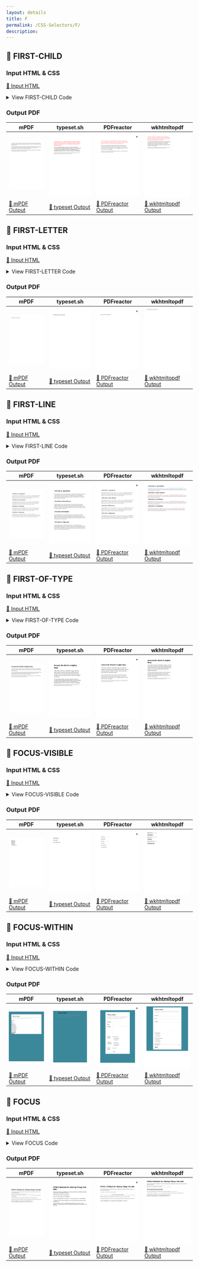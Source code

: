 ```yaml
---
layout: details
title: F
permalink: /CSS-Selectors/F/
description: 
---
```




## 🔬 FIRST-CHILD

### Input HTML & CSS

[📄 Input HTML](https://raw.githubusercontent.com/azettl/compare.html2pdf.tools/master//html/CSS%20Selectors/F/first-child.html)

<details>
    <summary>
        View FIRST-CHILD Code
    </summary>
    <pre><code class="hljs xml"><span class="hljs-meta">&lt;!DOCTYPE <span class="hljs-meta-keyword">html</span>&gt;</span>
<span class="hljs-comment">&lt;!-- Sample from https://css-tricks.com/almanac/selectors/f/first-child/ --&gt;</span>
<span class="hljs-tag">&lt;<span class="hljs-name">html</span> <span class="hljs-attr">lang</span>=<span class="hljs-string">"en"</span>&gt;</span>
    <span class="hljs-tag">&lt;<span class="hljs-name">head</span>&gt;</span>
        <span class="hljs-tag">&lt;<span class="hljs-name">style</span>&gt;</span><span class="css">
        <span class="hljs-selector-tag">body</span> {
  <span class="hljs-attribute">font-family</span>: Palatino, Georgia, serif;
  <span class="hljs-attribute">max-width</span>: <span class="hljs-number">32em</span>;
  <span class="hljs-attribute">padding</span>: <span class="hljs-number">1em</span> <span class="hljs-number">0</span> <span class="hljs-number">0</span> <span class="hljs-number">1em</span>;
  <span class="hljs-attribute">line-height</span>: <span class="hljs-number">1.4</span>;
}

<span class="hljs-comment">/* by formatting the selector this way, we are less specific than `article p:first-child`
 this means ANY element that is the first child of `article` can be styled */</span>
<span class="hljs-selector-tag">article</span> <span class="hljs-selector-pseudo">:first-child</span> {
<span class="hljs-attribute">color</span>: red;
}

<span class="hljs-selector-tag">p</span><span class="hljs-selector-pseudo">:last-child</span> {
  <span class="hljs-attribute">font-size</span>: <span class="hljs-number">0.75em</span>;
  <span class="hljs-attribute">font-style</span>: italic;
}
        </span><span class="hljs-tag">&lt;/<span class="hljs-name">style</span>&gt;</span>
    <span class="hljs-tag">&lt;/<span class="hljs-name">head</span>&gt;</span>
    <span class="hljs-tag">&lt;<span class="hljs-name">body</span>&gt;</span>
        <span class="hljs-tag">&lt;<span class="hljs-name">article</span>&gt;</span>
            <span class="hljs-tag">&lt;<span class="hljs-name">p</span>&gt;</span>"Very well, Sir Francis," replied Mr. Fogg; "if he had been caught he would have been condemned and punished, and then would have quietly returned to Europe.  I don't see how this affair could have delayed his master."<span class="hljs-tag">&lt;/<span class="hljs-name">p</span>&gt;</span>
          
            <span class="hljs-tag">&lt;<span class="hljs-name">p</span>&gt;</span>The conversation fell again.  During the night the train left the mountains behind, and passed Nassik, and the next day proceeded over the flat, well-cultivated country of the Khandeish, with its straggling villages, above which rose the minarets of the pagodas.<span class="hljs-tag">&lt;/<span class="hljs-name">p</span>&gt;</span>
          
            <span class="hljs-tag">&lt;<span class="hljs-name">p</span>&gt;</span>Jules Verne was a French author who pioneered the genre of science fiction in the late nineteenth and early twentieth century. Follow him on Twitter.<span class="hljs-tag">&lt;/<span class="hljs-name">p</span>&gt;</span>
          <span class="hljs-tag">&lt;/<span class="hljs-name">article</span>&gt;</span>
    <span class="hljs-tag">&lt;/<span class="hljs-name">body</span>&gt;</span>
<span class="hljs-tag">&lt;/<span class="hljs-name">html</span>&gt;</span></code><button class='button-code-copy'>📋 Copy Code</button></pre>
</details>

### Output PDF

| mPDF | typeset.sh | PDFreactor | wkhtmltopdf
|---------|---------|---------|---------|
| ![mPDF Preview](mpdf__html_CSS_Selectors_F_first-child.html.png) | ![typeset Preview](typeset__html_CSS_Selectors_F_first-child.html.png) | ![PDFreactor Preview](pdfreactor__html_CSS_Selectors_F_first-child.html.png) | ![wkhtmltopdf Preview](wkhtmltopdf__html_CSS_Selectors_F_first-child.html.png) |
| [📕 mPDF Output](mpdf__html_CSS_Selectors_F_first-child.html.pdf) | [📕 typeset Output](typeset__html_CSS_Selectors_F_first-child.html.pdf) | [📕 PDFreactor Output](pdfreactor__html_CSS_Selectors_F_first-child.html.pdf) | [📕 wkhtmltopdf Output](wkhtmltopdf__html_CSS_Selectors_F_first-child.html.pdf) |

## 🔬 FIRST-LETTER

### Input HTML & CSS

[📄 Input HTML](https://raw.githubusercontent.com/azettl/compare.html2pdf.tools/master//html/CSS%20Selectors/F/first-letter.html)

<details>
    <summary>
        View FIRST-LETTER Code
    </summary>
    <pre><code class="hljs xml"><span class="hljs-meta">&lt;!DOCTYPE <span class="hljs-meta-keyword">html</span>&gt;</span>
<span class="hljs-comment">&lt;!-- Sample from https://css-tricks.com/almanac/selectors/f/first-letter/ --&gt;</span>
<span class="hljs-tag">&lt;<span class="hljs-name">html</span> <span class="hljs-attr">lang</span>=<span class="hljs-string">"en"</span>&gt;</span>
    <span class="hljs-tag">&lt;<span class="hljs-name">head</span>&gt;</span>
        <span class="hljs-tag">&lt;<span class="hljs-name">style</span>&gt;</span><span class="css">
        <span class="hljs-selector-tag">p</span><span class="hljs-selector-pseudo">::first-letter</span> {
  <span class="hljs-attribute">font-weight</span>: bold;
  <span class="hljs-attribute">color</span>: red;
}
        </span><span class="hljs-tag">&lt;/<span class="hljs-name">style</span>&gt;</span>
    <span class="hljs-tag">&lt;/<span class="hljs-name">head</span>&gt;</span>
    <span class="hljs-tag">&lt;<span class="hljs-name">body</span>&gt;</span>
        <span class="hljs-tag">&lt;<span class="hljs-name">p</span>&gt;</span>
            The first letter is bold and red
           <span class="hljs-tag">&lt;/<span class="hljs-name">p</span>&gt;</span>
    <span class="hljs-tag">&lt;/<span class="hljs-name">body</span>&gt;</span>
<span class="hljs-tag">&lt;/<span class="hljs-name">html</span>&gt;</span></code><button class='button-code-copy'>📋 Copy Code</button></pre>
</details>

### Output PDF

| mPDF | typeset.sh | PDFreactor | wkhtmltopdf
|---------|---------|---------|---------|
| ![mPDF Preview](mpdf__html_CSS_Selectors_F_first-letter.html.png) | ![typeset Preview](typeset__html_CSS_Selectors_F_first-letter.html.png) | ![PDFreactor Preview](pdfreactor__html_CSS_Selectors_F_first-letter.html.png) | ![wkhtmltopdf Preview](wkhtmltopdf__html_CSS_Selectors_F_first-letter.html.png) |
| [📕 mPDF Output](mpdf__html_CSS_Selectors_F_first-letter.html.pdf) | [📕 typeset Output](typeset__html_CSS_Selectors_F_first-letter.html.pdf) | [📕 PDFreactor Output](pdfreactor__html_CSS_Selectors_F_first-letter.html.pdf) | [📕 wkhtmltopdf Output](wkhtmltopdf__html_CSS_Selectors_F_first-letter.html.pdf) |

## 🔬 FIRST-LINE

### Input HTML & CSS

[📄 Input HTML](https://raw.githubusercontent.com/azettl/compare.html2pdf.tools/master//html/CSS%20Selectors/F/first-line.html)

<details>
    <summary>
        View FIRST-LINE Code
    </summary>
    <pre><code class="hljs xml"><span class="hljs-meta">&lt;!DOCTYPE <span class="hljs-meta-keyword">html</span>&gt;</span>
<span class="hljs-comment">&lt;!-- Sample from https://css-tricks.com/almanac/selectors/f/first-line/ --&gt;</span>
<span class="hljs-tag">&lt;<span class="hljs-name">html</span> <span class="hljs-attr">lang</span>=<span class="hljs-string">"en"</span>&gt;</span>
    <span class="hljs-tag">&lt;<span class="hljs-name">head</span>&gt;</span>
        <span class="hljs-tag">&lt;<span class="hljs-name">style</span>&gt;</span><span class="css">
        <span class="hljs-selector-tag">article</span> {
  <span class="hljs-attribute">padding</span>: <span class="hljs-number">20px</span>;
}

<span class="hljs-selector-tag">p</span> {
  <span class="hljs-attribute">color</span>: <span class="hljs-number">#444</span>;
}

<span class="hljs-selector-tag">p</span><span class="hljs-selector-pseudo">:first-line</span> {
  <span class="hljs-attribute">color</span>: deepskyblue;
}

<span class="hljs-selector-class">.p2</span> {
  <span class="hljs-attribute">color</span>: <span class="hljs-number">#444</span>;
}

<span class="hljs-selector-class">.p2</span><span class="hljs-selector-pseudo">:first-line</span> {
  <span class="hljs-attribute">color</span>: tomato;
}

<span class="hljs-selector-id">#p3</span> {
  <span class="hljs-attribute">color</span>: <span class="hljs-number">#444</span>;
}

<span class="hljs-selector-id">#p3</span><span class="hljs-selector-pseudo">:first-line</span> {
  <span class="hljs-attribute">color</span>: firebrick;
}

<span class="hljs-selector-id">#p4</span> {
  <span class="hljs-attribute">color</span>: <span class="hljs-number">#444</span> <span class="hljs-meta">!important</span>;
}

<span class="hljs-selector-id">#p4</span><span class="hljs-selector-pseudo">:first-line</span> {
  <span class="hljs-attribute">color</span>: hotpink;
}
        </span><span class="hljs-tag">&lt;/<span class="hljs-name">style</span>&gt;</span>
    <span class="hljs-tag">&lt;/<span class="hljs-name">head</span>&gt;</span>
    <span class="hljs-tag">&lt;<span class="hljs-name">body</span>&gt;</span>
        <span class="hljs-tag">&lt;<span class="hljs-name">article</span>&gt;</span>
            <span class="hljs-tag">&lt;<span class="hljs-name">h2</span>&gt;</span>::first-line vs. tag selector<span class="hljs-tag">&lt;/<span class="hljs-name">h2</span>&gt;</span>
              <span class="hljs-tag">&lt;<span class="hljs-name">p</span>&gt;</span>This paragraph color is set to <span class="hljs-tag">&lt;<span class="hljs-name">code</span>&gt;</span>#444<span class="hljs-tag">&lt;/<span class="hljs-name">code</span>&gt;</span> with <span class="hljs-tag">&lt;<span class="hljs-name">code</span>&gt;</span>p { color: #444; }<span class="hljs-tag">&lt;/<span class="hljs-name">code</span>&gt;</span>. Pellentesque habitant morbi tristique senectus et netus et malesuada fames ac turpis egestas. Vestibulum tortor quam, feugiat vitae, ultricies eget, tempor sit amet, ante. Donec eu libero sit amet quam egestas semper. Aenean ultricies mi vitae est. Mauris placerat eleifend leo.<span class="hljs-tag">&lt;/<span class="hljs-name">p</span>&gt;</span>  
            
            <span class="hljs-tag">&lt;<span class="hljs-name">h2</span>&gt;</span>::first-line vs class selector<span class="hljs-tag">&lt;/<span class="hljs-name">h2</span>&gt;</span>
            <span class="hljs-tag">&lt;<span class="hljs-name">p</span> <span class="hljs-attr">class</span>=<span class="hljs-string">"p2"</span>&gt;</span>This paragraph color is set to <span class="hljs-tag">&lt;<span class="hljs-name">code</span>&gt;</span>#444<span class="hljs-tag">&lt;/<span class="hljs-name">code</span>&gt;</span> with <span class="hljs-tag">&lt;<span class="hljs-name">code</span>&gt;</span>.p2 { color: #444; }<span class="hljs-tag">&lt;/<span class="hljs-name">code</span>&gt;</span>. Pellentesque habitant morbi tristique senectus et netus et malesuada fames ac turpis egestas. Vestibulum tortor quam, feugiat vitae, ultricies eget, tempor sit amet, ante. Donec eu libero sit amet quam egestas semper. Aenean ultricies mi vitae est. Mauris placerat eleifend leo.<span class="hljs-tag">&lt;/<span class="hljs-name">p</span>&gt;</span>  
            
            <span class="hljs-tag">&lt;<span class="hljs-name">h2</span>&gt;</span>::first-line vs ID selector<span class="hljs-tag">&lt;/<span class="hljs-name">h2</span>&gt;</span>
            <span class="hljs-tag">&lt;<span class="hljs-name">p</span> <span class="hljs-attr">id</span>=<span class="hljs-string">"p3"</span>&gt;</span>This paragraph color is set to <span class="hljs-tag">&lt;<span class="hljs-name">code</span>&gt;</span>#444<span class="hljs-tag">&lt;/<span class="hljs-name">code</span>&gt;</span> with <span class="hljs-tag">&lt;<span class="hljs-name">code</span>&gt;</span>#p3 { color: #444; }<span class="hljs-tag">&lt;/<span class="hljs-name">code</span>&gt;</span>. Pellentesque habitant morbi tristique senectus et netus et malesuada fames ac turpis egestas. Vestibulum tortor quam, feugiat vitae, ultricies eget, tempor sit amet, ante. Donec eu libero sit amet quam egestas semper. Aenean ultricies mi vitae est. Mauris placerat eleifend leo.<span class="hljs-tag">&lt;/<span class="hljs-name">p</span>&gt;</span>  
            
            <span class="hljs-tag">&lt;<span class="hljs-name">h2</span>&gt;</span>::first-line vs !important<span class="hljs-tag">&lt;/<span class="hljs-name">h2</span>&gt;</span>
            <span class="hljs-tag">&lt;<span class="hljs-name">p</span> <span class="hljs-attr">id</span>=<span class="hljs-string">"p4"</span>&gt;</span>This paragraph color is set to <span class="hljs-tag">&lt;<span class="hljs-name">code</span>&gt;</span>#444<span class="hljs-tag">&lt;/<span class="hljs-name">code</span>&gt;</span> with <span class="hljs-tag">&lt;<span class="hljs-name">code</span>&gt;</span>#p4 { color: #444 !important; }<span class="hljs-tag">&lt;/<span class="hljs-name">code</span>&gt;</span>. Pellentesque habitant morbi tristique senectus et netus et malesuada fames ac turpis egestas. Vestibulum tortor quam, feugiat vitae, ultricies eget, tempor sit amet, ante. Donec eu libero sit amet quam egestas semper. Aenean ultricies mi vitae est. Mauris placerat eleifend leo.<span class="hljs-tag">&lt;/<span class="hljs-name">p</span>&gt;</span>  
            <span class="hljs-tag">&lt;/<span class="hljs-name">article</span>&gt;</span>
    <span class="hljs-tag">&lt;/<span class="hljs-name">body</span>&gt;</span>
<span class="hljs-tag">&lt;/<span class="hljs-name">html</span>&gt;</span></code><button class='button-code-copy'>📋 Copy Code</button></pre>
</details>

### Output PDF

| mPDF | typeset.sh | PDFreactor | wkhtmltopdf
|---------|---------|---------|---------|
| ![mPDF Preview](mpdf__html_CSS_Selectors_F_first-line.html.png) | ![typeset Preview](typeset__html_CSS_Selectors_F_first-line.html.png) | ![PDFreactor Preview](pdfreactor__html_CSS_Selectors_F_first-line.html.png) | ![wkhtmltopdf Preview](wkhtmltopdf__html_CSS_Selectors_F_first-line.html.png) |
| [📕 mPDF Output](mpdf__html_CSS_Selectors_F_first-line.html.pdf) | [📕 typeset Output](typeset__html_CSS_Selectors_F_first-line.html.pdf) | [📕 PDFreactor Output](pdfreactor__html_CSS_Selectors_F_first-line.html.pdf) | [📕 wkhtmltopdf Output](wkhtmltopdf__html_CSS_Selectors_F_first-line.html.pdf) |

## 🔬 FIRST-OF-TYPE

### Input HTML & CSS

[📄 Input HTML](https://raw.githubusercontent.com/azettl/compare.html2pdf.tools/master//html/CSS%20Selectors/F/first-of-type.html)

<details>
    <summary>
        View FIRST-OF-TYPE Code
    </summary>
    <pre><code class="hljs xml"><span class="hljs-meta">&lt;!DOCTYPE <span class="hljs-meta-keyword">html</span>&gt;</span>
<span class="hljs-comment">&lt;!-- Sample from https://css-tricks.com/almanac/selectors/f/first-of-type/ --&gt;</span>
<span class="hljs-tag">&lt;<span class="hljs-name">html</span> <span class="hljs-attr">lang</span>=<span class="hljs-string">"en"</span>&gt;</span>
    <span class="hljs-tag">&lt;<span class="hljs-name">head</span>&gt;</span>
        <span class="hljs-tag">&lt;<span class="hljs-name">style</span>&gt;</span><span class="css">
        <span class="hljs-selector-tag">body</span> {
  <span class="hljs-attribute">font-family</span>: Palatino, Georgia, serif;
  <span class="hljs-attribute">max-width</span>: <span class="hljs-number">32em</span>;
  <span class="hljs-attribute">padding</span>: <span class="hljs-number">1em</span> <span class="hljs-number">0</span> <span class="hljs-number">0</span> <span class="hljs-number">1em</span>;
  <span class="hljs-attribute">line-height</span>: <span class="hljs-number">1.4</span>;
}

<span class="hljs-selector-tag">p</span><span class="hljs-selector-pseudo">:first-of-type</span> {
  <span class="hljs-attribute">font-size</span>: <span class="hljs-number">1.25em</span>;
}

<span class="hljs-selector-tag">p</span><span class="hljs-selector-pseudo">:last-of-type</span> {
  <span class="hljs-attribute">font-size</span>: <span class="hljs-number">0.75em</span>;
  <span class="hljs-attribute">font-style</span>: italic;
}
        </span><span class="hljs-tag">&lt;/<span class="hljs-name">style</span>&gt;</span>
    <span class="hljs-tag">&lt;/<span class="hljs-name">head</span>&gt;</span>
    <span class="hljs-tag">&lt;<span class="hljs-name">body</span>&gt;</span>
        <span class="hljs-tag">&lt;<span class="hljs-name">h1</span>&gt;</span>Around the World in Eighty Days<span class="hljs-tag">&lt;/<span class="hljs-name">h1</span>&gt;</span>

        <span class="hljs-tag">&lt;<span class="hljs-name">p</span>&gt;</span>"Very well, Sir Francis," replied Mr. Fogg; "if he had been caught he would have been condemned and punished, and then would have quietly returned to Europe.  I don't see how this affair could have delayed his master."<span class="hljs-tag">&lt;/<span class="hljs-name">p</span>&gt;</span>
        
        <span class="hljs-tag">&lt;<span class="hljs-name">p</span>&gt;</span>The conversation fell again.  During the night the train left the mountains behind, and passed Nassik, and the next day proceeded over the flat, well-cultivated country of the Khandeish, with its straggling villages, above which rose the minarets of the pagodas.<span class="hljs-tag">&lt;/<span class="hljs-name">p</span>&gt;</span>
        
        <span class="hljs-tag">&lt;<span class="hljs-name">p</span>&gt;</span>Jules Verne was a French author who pioneered the genre of science fiction in the late nineteenth and early twentieth century. Follow him on Twitter.<span class="hljs-tag">&lt;/<span class="hljs-name">p</span>&gt;</span>
         
         
    <span class="hljs-tag">&lt;/<span class="hljs-name">body</span>&gt;</span>
<span class="hljs-tag">&lt;/<span class="hljs-name">html</span>&gt;</span></code><button class='button-code-copy'>📋 Copy Code</button></pre>
</details>

### Output PDF

| mPDF | typeset.sh | PDFreactor | wkhtmltopdf
|---------|---------|---------|---------|
| ![mPDF Preview](mpdf__html_CSS_Selectors_F_first-of-type.html.png) | ![typeset Preview](typeset__html_CSS_Selectors_F_first-of-type.html.png) | ![PDFreactor Preview](pdfreactor__html_CSS_Selectors_F_first-of-type.html.png) | ![wkhtmltopdf Preview](wkhtmltopdf__html_CSS_Selectors_F_first-of-type.html.png) |
| [📕 mPDF Output](mpdf__html_CSS_Selectors_F_first-of-type.html.pdf) | [📕 typeset Output](typeset__html_CSS_Selectors_F_first-of-type.html.pdf) | [📕 PDFreactor Output](pdfreactor__html_CSS_Selectors_F_first-of-type.html.pdf) | [📕 wkhtmltopdf Output](wkhtmltopdf__html_CSS_Selectors_F_first-of-type.html.pdf) |

## 🔬 FOCUS-VISIBLE

### Input HTML & CSS

[📄 Input HTML](https://raw.githubusercontent.com/azettl/compare.html2pdf.tools/master//html/CSS%20Selectors/F/focus-visible.html)

<details>
    <summary>
        View FOCUS-VISIBLE Code
    </summary>
    <pre><code class="hljs xml"><span class="hljs-meta">&lt;!DOCTYPE <span class="hljs-meta-keyword">html</span>&gt;</span>
<span class="hljs-comment">&lt;!-- Sample from https://developer.mozilla.org/en-US/docs/Web/CSS/:focus-visible --&gt;</span>
<span class="hljs-tag">&lt;<span class="hljs-name">html</span> <span class="hljs-attr">lang</span>=<span class="hljs-string">"en"</span>&gt;</span>
    <span class="hljs-tag">&lt;<span class="hljs-name">head</span>&gt;</span>
        <span class="hljs-tag">&lt;<span class="hljs-name">style</span>&gt;</span><span class="css">
        <span class="hljs-selector-tag">input</span>, <span class="hljs-selector-tag">button</span> {
  <span class="hljs-attribute">margin</span>: <span class="hljs-number">10px</span>;
}

<span class="hljs-selector-class">.focus-only</span><span class="hljs-selector-pseudo">:focus</span> {
  <span class="hljs-attribute">outline</span>: <span class="hljs-number">2px</span> solid black;  
}

<span class="hljs-selector-class">.focus-visible-only</span><span class="hljs-selector-pseudo">:focus-visible</span> {
  <span class="hljs-attribute">outline</span>: <span class="hljs-number">4px</span> dashed darkorange;
}
        </span><span class="hljs-tag">&lt;/<span class="hljs-name">style</span>&gt;</span>
    <span class="hljs-tag">&lt;/<span class="hljs-name">head</span>&gt;</span>
    <span class="hljs-tag">&lt;<span class="hljs-name">body</span>&gt;</span>
        <span class="hljs-tag">&lt;<span class="hljs-name">input</span> <span class="hljs-attr">value</span>=<span class="hljs-string">"Default styles"</span>&gt;</span><span class="hljs-tag">&lt;<span class="hljs-name">br</span>&gt;</span>
        <span class="hljs-tag">&lt;<span class="hljs-name">button</span>&gt;</span>Default styles<span class="hljs-tag">&lt;/<span class="hljs-name">button</span>&gt;</span><span class="hljs-tag">&lt;<span class="hljs-name">br</span>&gt;</span>
        <span class="hljs-tag">&lt;<span class="hljs-name">input</span> <span class="hljs-attr">class</span>=<span class="hljs-string">"focus-only"</span> <span class="hljs-attr">value</span>=<span class="hljs-string">":focus only"</span>&gt;</span><span class="hljs-tag">&lt;<span class="hljs-name">br</span>&gt;</span>
        <span class="hljs-tag">&lt;<span class="hljs-name">button</span> <span class="hljs-attr">class</span>=<span class="hljs-string">"focus-only"</span>&gt;</span>:focus only<span class="hljs-tag">&lt;/<span class="hljs-name">button</span>&gt;</span><span class="hljs-tag">&lt;<span class="hljs-name">br</span>&gt;</span>
        <span class="hljs-tag">&lt;<span class="hljs-name">input</span> <span class="hljs-attr">class</span>=<span class="hljs-string">"focus-visible-only"</span> <span class="hljs-attr">value</span>=<span class="hljs-string">":focus-visible only"</span>&gt;</span><span class="hljs-tag">&lt;<span class="hljs-name">br</span>&gt;</span>
        <span class="hljs-tag">&lt;<span class="hljs-name">button</span> <span class="hljs-attr">class</span>=<span class="hljs-string">"focus-visible-only"</span>&gt;</span>:focus-visible only<span class="hljs-tag">&lt;/<span class="hljs-name">button</span>&gt;</span>
    <span class="hljs-tag">&lt;/<span class="hljs-name">body</span>&gt;</span>
<span class="hljs-tag">&lt;/<span class="hljs-name">html</span>&gt;</span></code><button class='button-code-copy'>📋 Copy Code</button></pre>
</details>

### Output PDF

| mPDF | typeset.sh | PDFreactor | wkhtmltopdf
|---------|---------|---------|---------|
| ![mPDF Preview](mpdf__html_CSS_Selectors_F_focus-visible.html.png) | ![typeset Preview](typeset__html_CSS_Selectors_F_focus-visible.html.png) | ![PDFreactor Preview](pdfreactor__html_CSS_Selectors_F_focus-visible.html.png) | ![wkhtmltopdf Preview](wkhtmltopdf__html_CSS_Selectors_F_focus-visible.html.png) |
| [📕 mPDF Output](mpdf__html_CSS_Selectors_F_focus-visible.html.pdf) | [📕 typeset Output](typeset__html_CSS_Selectors_F_focus-visible.html.pdf) | [📕 PDFreactor Output](pdfreactor__html_CSS_Selectors_F_focus-visible.html.pdf) | [📕 wkhtmltopdf Output](wkhtmltopdf__html_CSS_Selectors_F_focus-visible.html.pdf) |

## 🔬 FOCUS-WITHIN

### Input HTML & CSS

[📄 Input HTML](https://raw.githubusercontent.com/azettl/compare.html2pdf.tools/master//html/CSS%20Selectors/F/focus-within.html)

<details>
    <summary>
        View FOCUS-WITHIN Code
    </summary>
    <pre><code class="hljs xml"><span class="hljs-meta">&lt;!DOCTYPE <span class="hljs-meta-keyword">html</span>&gt;</span>
<span class="hljs-comment">&lt;!-- Sample from https://css-tricks.com/almanac/selectors/f/focus-within/ --&gt;</span>
<span class="hljs-tag">&lt;<span class="hljs-name">html</span> <span class="hljs-attr">lang</span>=<span class="hljs-string">"en"</span>&gt;</span>
    <span class="hljs-tag">&lt;<span class="hljs-name">head</span>&gt;</span>
        <span class="hljs-tag">&lt;<span class="hljs-name">style</span>&gt;</span><span class="css">
        * {
  <span class="hljs-attribute">-webkit-box-sizing</span>: border-box;
  <span class="hljs-attribute">-moz-box-sizing</span>: border-box;
  <span class="hljs-attribute">box-sizing</span>: border-box;
}
<span class="hljs-selector-tag">html</span> {
  <span class="hljs-attribute">font-family</span>: -apple-system, BlinkMacSystemFont, <span class="hljs-string">"Segoe UI"</span>, Roboto, Helvetica, Arial, sans-serif, <span class="hljs-string">"Apple Color Emoji"</span>, <span class="hljs-string">"Segoe UI Emoji"</span>, <span class="hljs-string">"Segoe UI Symbol"</span>;
  <span class="hljs-attribute">line-height</span>: <span class="hljs-number">1.4</span>;
}
<span class="hljs-selector-tag">body</span> {
  <span class="hljs-attribute">padding</span>: <span class="hljs-number">20px</span> <span class="hljs-number">15%</span>;
  <span class="hljs-attribute">background</span>: <span class="hljs-number">#3c889b</span>;
}

<span class="hljs-selector-tag">form</span> {
  <span class="hljs-attribute">background</span>: white;
}
<span class="hljs-selector-tag">form</span><span class="hljs-selector-pseudo">:focus-within</span> {
  <span class="hljs-attribute">background</span>: <span class="hljs-number">#f9f98b</span>;
}
<span class="hljs-selector-tag">form</span> <span class="hljs-selector-tag">header</span> {
  <span class="hljs-attribute">padding</span>: <span class="hljs-number">2rem</span>;
}
<span class="hljs-selector-tag">form</span> <span class="hljs-selector-tag">header</span> <span class="hljs-selector-tag">div</span> {
  <span class="hljs-attribute">font-size</span>: <span class="hljs-number">90%</span>;
  <span class="hljs-attribute">color</span>: <span class="hljs-number">#999</span>;
}
<span class="hljs-selector-tag">form</span> <span class="hljs-selector-tag">header</span> <span class="hljs-selector-tag">h2</span> {
  <span class="hljs-attribute">margin</span>: <span class="hljs-number">0</span> <span class="hljs-number">0</span> <span class="hljs-number">5px</span> <span class="hljs-number">0</span>;
}
<span class="hljs-selector-tag">form</span> &gt; <span class="hljs-selector-tag">div</span> {
  <span class="hljs-attribute">clear</span>: both;
  <span class="hljs-attribute">overflow</span>: hidden;
  <span class="hljs-attribute">padding</span>: <span class="hljs-number">0.5rem</span> <span class="hljs-number">2rem</span>;
}
<span class="hljs-selector-tag">form</span> &gt; <span class="hljs-selector-tag">div</span><span class="hljs-selector-pseudo">:last-child</span> {
  <span class="hljs-attribute">padding-bottom</span>: <span class="hljs-number">2rem</span>;
}
<span class="hljs-selector-tag">form</span> &gt; <span class="hljs-selector-tag">div</span><span class="hljs-selector-pseudo">:focus-within</span> {
  <span class="hljs-attribute">background</span>: <span class="hljs-number">#a1c084</span>;
}
<span class="hljs-selector-tag">form</span> &gt; <span class="hljs-selector-tag">div</span> &gt; <span class="hljs-selector-tag">fieldset</span> &gt; <span class="hljs-selector-tag">div</span> &gt; <span class="hljs-selector-tag">div</span> {
  <span class="hljs-attribute">margin</span>: <span class="hljs-number">0</span> <span class="hljs-number">0</span> <span class="hljs-number">5px</span> <span class="hljs-number">0</span>;
}
<span class="hljs-selector-tag">form</span> &gt; <span class="hljs-selector-tag">div</span> &gt; <span class="hljs-selector-tag">label</span>,
<span class="hljs-selector-tag">legend</span> {
	<span class="hljs-attribute">width</span>: <span class="hljs-number">25%</span>;
  <span class="hljs-attribute">float</span>: left;
  <span class="hljs-attribute">padding-right</span>: <span class="hljs-number">10px</span>;
}
<span class="hljs-selector-tag">form</span> &gt; <span class="hljs-selector-tag">div</span> &gt; <span class="hljs-selector-tag">div</span>,
<span class="hljs-selector-tag">form</span> &gt; <span class="hljs-selector-tag">div</span> &gt; <span class="hljs-selector-tag">fieldset</span> &gt; <span class="hljs-selector-tag">div</span> {
  <span class="hljs-attribute">width</span>: <span class="hljs-number">75%</span>;
  <span class="hljs-attribute">float</span>: right;
}
<span class="hljs-selector-tag">form</span> &gt; <span class="hljs-selector-tag">div</span> &gt; <span class="hljs-selector-tag">fieldset</span> <span class="hljs-selector-tag">label</span> {
	<span class="hljs-attribute">font-size</span>: <span class="hljs-number">90%</span>;
}
<span class="hljs-selector-tag">fieldset</span> {
	<span class="hljs-attribute">border</span>: <span class="hljs-number">0</span>;
  <span class="hljs-attribute">padding</span>: <span class="hljs-number">0</span>;
}

<span class="hljs-selector-tag">input</span><span class="hljs-selector-attr">[type=text]</span>,
<span class="hljs-selector-tag">input</span><span class="hljs-selector-attr">[type=email]</span>,
<span class="hljs-selector-tag">input</span><span class="hljs-selector-attr">[type=url]</span>,
<span class="hljs-selector-tag">input</span><span class="hljs-selector-attr">[type=password]</span>,
<span class="hljs-selector-tag">textarea</span> {
	<span class="hljs-attribute">width</span>: <span class="hljs-number">100%</span>;
  <span class="hljs-attribute">border-top</span>: <span class="hljs-number">1px</span> solid <span class="hljs-number">#ccc</span>;
  <span class="hljs-attribute">border-left</span>: <span class="hljs-number">1px</span> solid <span class="hljs-number">#ccc</span>;
  <span class="hljs-attribute">border-right</span>: <span class="hljs-number">1px</span> solid <span class="hljs-number">#eee</span>;
  <span class="hljs-attribute">border-bottom</span>: <span class="hljs-number">1px</span> solid <span class="hljs-number">#eee</span>;
}
<span class="hljs-selector-tag">input</span><span class="hljs-selector-attr">[type=text]</span>,
<span class="hljs-selector-tag">input</span><span class="hljs-selector-attr">[type=email]</span>,
<span class="hljs-selector-tag">input</span><span class="hljs-selector-attr">[type=url]</span>,
<span class="hljs-selector-tag">input</span><span class="hljs-selector-attr">[type=password]</span> {
  <span class="hljs-attribute">width</span>: <span class="hljs-number">50%</span>;
}
<span class="hljs-selector-tag">input</span><span class="hljs-selector-attr">[type=text]</span><span class="hljs-selector-pseudo">:focus</span>,
<span class="hljs-selector-tag">input</span><span class="hljs-selector-attr">[type=email]</span><span class="hljs-selector-pseudo">:focus</span>,
<span class="hljs-selector-tag">input</span><span class="hljs-selector-attr">[type=url]</span><span class="hljs-selector-pseudo">:focus</span>,
<span class="hljs-selector-tag">input</span><span class="hljs-selector-attr">[type=password]</span><span class="hljs-selector-pseudo">:focus</span>,
<span class="hljs-selector-tag">textarea</span><span class="hljs-selector-pseudo">:focus</span> {
  <span class="hljs-attribute">outline</span>: <span class="hljs-number">0</span>;
  <span class="hljs-attribute">border-color</span>: <span class="hljs-number">#4697e4</span>;
}

<span class="hljs-keyword">@media</span> (<span class="hljs-attribute">max-width:</span> <span class="hljs-number">600px</span>) {
  <span class="hljs-selector-tag">form</span> &gt; <span class="hljs-selector-tag">div</span> &gt; <span class="hljs-selector-tag">label</span>,
  <span class="hljs-selector-tag">legend</span> {
	  <span class="hljs-attribute">width</span>: <span class="hljs-number">100%</span>;
    <span class="hljs-attribute">float</span>: none;
    <span class="hljs-attribute">margin</span>: <span class="hljs-number">0</span> <span class="hljs-number">0</span> <span class="hljs-number">5px</span> <span class="hljs-number">0</span>;
  }
  <span class="hljs-selector-tag">form</span> &gt; <span class="hljs-selector-tag">div</span> &gt; <span class="hljs-selector-tag">div</span>,
  <span class="hljs-selector-tag">form</span> &gt; <span class="hljs-selector-tag">div</span> &gt; <span class="hljs-selector-tag">fieldset</span> &gt; <span class="hljs-selector-tag">div</span> {
    <span class="hljs-attribute">width</span>: <span class="hljs-number">100%</span>;
    <span class="hljs-attribute">float</span>: none;
  }
  <span class="hljs-selector-tag">input</span><span class="hljs-selector-attr">[type=text]</span>,
  <span class="hljs-selector-tag">input</span><span class="hljs-selector-attr">[type=email]</span>,
  <span class="hljs-selector-tag">input</span><span class="hljs-selector-attr">[type=url]</span>,
  <span class="hljs-selector-tag">input</span><span class="hljs-selector-attr">[type=password]</span>,
  <span class="hljs-selector-tag">textarea</span>,
  <span class="hljs-selector-tag">select</span> {
    <span class="hljs-attribute">width</span>: <span class="hljs-number">100%</span>; 
  }
}
<span class="hljs-keyword">@media</span> (<span class="hljs-attribute">min-width:</span> <span class="hljs-number">1200px</span>) {
  <span class="hljs-selector-tag">form</span> &gt; <span class="hljs-selector-tag">div</span> &gt; <span class="hljs-selector-tag">label</span>,
	<span class="hljs-selector-tag">legend</span> {
  	<span class="hljs-attribute">text-align</span>: right;
  }
}
        </span><span class="hljs-tag">&lt;/<span class="hljs-name">style</span>&gt;</span>
    <span class="hljs-tag">&lt;/<span class="hljs-name">head</span>&gt;</span>
    <span class="hljs-tag">&lt;<span class="hljs-name">body</span>&gt;</span>
        <span class="hljs-tag">&lt;<span class="hljs-name">form</span> <span class="hljs-attr">action</span>=<span class="hljs-string">"#"</span>&gt;</span>

            <span class="hljs-tag">&lt;<span class="hljs-name">header</span>&gt;</span>
              <span class="hljs-tag">&lt;<span class="hljs-name">h2</span>&gt;</span>This is a form.<span class="hljs-tag">&lt;/<span class="hljs-name">h2</span>&gt;</span>
              <span class="hljs-tag">&lt;<span class="hljs-name">div</span>&gt;</span>This form breaks at 600px and goes from a left-label form to a top-label form. At above 1200px, the labels align right. It also indicates focused fields with :focus-within.<span class="hljs-tag">&lt;/<span class="hljs-name">div</span>&gt;</span>
            <span class="hljs-tag">&lt;/<span class="hljs-name">header</span>&gt;</span>
            
            <span class="hljs-tag">&lt;<span class="hljs-name">div</span>&gt;</span>
              <span class="hljs-tag">&lt;<span class="hljs-name">label</span> <span class="hljs-attr">class</span>=<span class="hljs-string">"desc"</span> <span class="hljs-attr">id</span>=<span class="hljs-string">"title1"</span> <span class="hljs-attr">for</span>=<span class="hljs-string">"Field1"</span>&gt;</span>Full Name<span class="hljs-tag">&lt;/<span class="hljs-name">label</span>&gt;</span>
              <span class="hljs-tag">&lt;<span class="hljs-name">div</span>&gt;</span>
                <span class="hljs-tag">&lt;<span class="hljs-name">input</span> <span class="hljs-attr">id</span>=<span class="hljs-string">"Field1"</span> <span class="hljs-attr">name</span>=<span class="hljs-string">"Field1"</span> <span class="hljs-attr">type</span>=<span class="hljs-string">"text"</span> <span class="hljs-attr">class</span>=<span class="hljs-string">"field text fn"</span> <span class="hljs-attr">value</span>=<span class="hljs-string">""</span> <span class="hljs-attr">size</span>=<span class="hljs-string">"8"</span> <span class="hljs-attr">tabindex</span>=<span class="hljs-string">"1"</span>&gt;</span>
              <span class="hljs-tag">&lt;/<span class="hljs-name">div</span>&gt;</span>
            <span class="hljs-tag">&lt;/<span class="hljs-name">div</span>&gt;</span>
              
            <span class="hljs-tag">&lt;<span class="hljs-name">div</span>&gt;</span>
              <span class="hljs-tag">&lt;<span class="hljs-name">label</span> <span class="hljs-attr">class</span>=<span class="hljs-string">"desc"</span> <span class="hljs-attr">id</span>=<span class="hljs-string">"title3"</span> <span class="hljs-attr">for</span>=<span class="hljs-string">"Field3"</span>&gt;</span>
                Email
              <span class="hljs-tag">&lt;/<span class="hljs-name">label</span>&gt;</span>
              <span class="hljs-tag">&lt;<span class="hljs-name">div</span>&gt;</span>
                <span class="hljs-tag">&lt;<span class="hljs-name">input</span> <span class="hljs-attr">id</span>=<span class="hljs-string">"Field3"</span> <span class="hljs-attr">name</span>=<span class="hljs-string">"Field3"</span> <span class="hljs-attr">type</span>=<span class="hljs-string">"email"</span> <span class="hljs-attr">spellcheck</span>=<span class="hljs-string">"false"</span> <span class="hljs-attr">value</span>=<span class="hljs-string">""</span> <span class="hljs-attr">maxlength</span>=<span class="hljs-string">"255"</span> <span class="hljs-attr">tabindex</span>=<span class="hljs-string">"3"</span>&gt;</span> 
             <span class="hljs-tag">&lt;/<span class="hljs-name">div</span>&gt;</span>
            <span class="hljs-tag">&lt;/<span class="hljs-name">div</span>&gt;</span>
              
            <span class="hljs-tag">&lt;<span class="hljs-name">div</span>&gt;</span>
              <span class="hljs-tag">&lt;<span class="hljs-name">label</span> <span class="hljs-attr">class</span>=<span class="hljs-string">"desc"</span> <span class="hljs-attr">id</span>=<span class="hljs-string">"title4"</span> <span class="hljs-attr">for</span>=<span class="hljs-string">"Field4"</span>&gt;</span>
                Message
              <span class="hljs-tag">&lt;/<span class="hljs-name">label</span>&gt;</span>
            
              <span class="hljs-tag">&lt;<span class="hljs-name">div</span>&gt;</span>
                <span class="hljs-tag">&lt;<span class="hljs-name">textarea</span> <span class="hljs-attr">id</span>=<span class="hljs-string">"Field4"</span> <span class="hljs-attr">name</span>=<span class="hljs-string">"Field4"</span> <span class="hljs-attr">spellcheck</span>=<span class="hljs-string">"true"</span> <span class="hljs-attr">rows</span>=<span class="hljs-string">"10"</span> <span class="hljs-attr">cols</span>=<span class="hljs-string">"50"</span> <span class="hljs-attr">tabindex</span>=<span class="hljs-string">"4"</span>&gt;</span><span class="hljs-tag">&lt;/<span class="hljs-name">textarea</span>&gt;</span>
              <span class="hljs-tag">&lt;/<span class="hljs-name">div</span>&gt;</span>
            <span class="hljs-tag">&lt;/<span class="hljs-name">div</span>&gt;</span>
              
            <span class="hljs-tag">&lt;<span class="hljs-name">div</span>&gt;</span>
              <span class="hljs-tag">&lt;<span class="hljs-name">fieldset</span>&gt;</span>
              
                <span class="hljs-tag">&lt;<span class="hljs-name">legend</span> <span class="hljs-attr">id</span>=<span class="hljs-string">"title5"</span> <span class="hljs-attr">class</span>=<span class="hljs-string">"desc"</span>&gt;</span>
                  Select a Choice
                <span class="hljs-tag">&lt;/<span class="hljs-name">legend</span>&gt;</span>
                
                <span class="hljs-tag">&lt;<span class="hljs-name">div</span>&gt;</span>
                    <span class="hljs-tag">&lt;<span class="hljs-name">input</span> <span class="hljs-attr">id</span>=<span class="hljs-string">"radioDefault_5"</span> <span class="hljs-attr">name</span>=<span class="hljs-string">"Field5"</span> <span class="hljs-attr">type</span>=<span class="hljs-string">"hidden"</span> <span class="hljs-attr">value</span>=<span class="hljs-string">""</span>&gt;</span>
                    <span class="hljs-tag">&lt;<span class="hljs-name">div</span>&gt;</span>
                        <span class="hljs-tag">&lt;<span class="hljs-name">input</span> <span class="hljs-attr">id</span>=<span class="hljs-string">"Field5_0"</span> <span class="hljs-attr">name</span>=<span class="hljs-string">"Field5"</span> <span class="hljs-attr">type</span>=<span class="hljs-string">"radio"</span> <span class="hljs-attr">value</span>=<span class="hljs-string">"First Choice"</span> <span class="hljs-attr">tabindex</span>=<span class="hljs-string">"5"</span> <span class="hljs-attr">checked</span>=<span class="hljs-string">"checked"</span>&gt;</span>
                        <span class="hljs-tag">&lt;<span class="hljs-name">label</span> <span class="hljs-attr">class</span>=<span class="hljs-string">"choice"</span> <span class="hljs-attr">for</span>=<span class="hljs-string">"Field5_0"</span>&gt;</span>First Choice<span class="hljs-tag">&lt;/<span class="hljs-name">label</span>&gt;</span>
                    <span class="hljs-tag">&lt;/<span class="hljs-name">div</span>&gt;</span>
                  <span class="hljs-tag">&lt;<span class="hljs-name">div</span>&gt;</span>
                      <span class="hljs-tag">&lt;<span class="hljs-name">input</span> <span class="hljs-attr">id</span>=<span class="hljs-string">"Field5_1"</span> <span class="hljs-attr">name</span>=<span class="hljs-string">"Field5"</span> <span class="hljs-attr">type</span>=<span class="hljs-string">"radio"</span> <span class="hljs-attr">value</span>=<span class="hljs-string">"Second Choice"</span> <span class="hljs-attr">tabindex</span>=<span class="hljs-string">"6"</span>&gt;</span>
                      <span class="hljs-tag">&lt;<span class="hljs-name">label</span> <span class="hljs-attr">class</span>=<span class="hljs-string">"choice"</span> <span class="hljs-attr">for</span>=<span class="hljs-string">"Field5_1"</span>&gt;</span>Second Choice<span class="hljs-tag">&lt;/<span class="hljs-name">label</span>&gt;</span>
                  <span class="hljs-tag">&lt;/<span class="hljs-name">div</span>&gt;</span>
                  <span class="hljs-tag">&lt;<span class="hljs-name">div</span>&gt;</span>
                      <span class="hljs-tag">&lt;<span class="hljs-name">input</span> <span class="hljs-attr">id</span>=<span class="hljs-string">"Field5_2"</span> <span class="hljs-attr">name</span>=<span class="hljs-string">"Field5"</span> <span class="hljs-attr">type</span>=<span class="hljs-string">"radio"</span> <span class="hljs-attr">value</span>=<span class="hljs-string">"Third Choice"</span> <span class="hljs-attr">tabindex</span>=<span class="hljs-string">"7"</span>&gt;</span>
                      <span class="hljs-tag">&lt;<span class="hljs-name">label</span> <span class="hljs-attr">class</span>=<span class="hljs-string">"choice"</span> <span class="hljs-attr">for</span>=<span class="hljs-string">"Field5_2"</span>&gt;</span>Third Choice<span class="hljs-tag">&lt;/<span class="hljs-name">label</span>&gt;</span>
                  <span class="hljs-tag">&lt;/<span class="hljs-name">div</span>&gt;</span>
                <span class="hljs-tag">&lt;/<span class="hljs-name">div</span>&gt;</span>
              <span class="hljs-tag">&lt;/<span class="hljs-name">fieldset</span>&gt;</span>
            <span class="hljs-tag">&lt;/<span class="hljs-name">div</span>&gt;</span>
            
            <span class="hljs-tag">&lt;<span class="hljs-name">div</span>&gt;</span>
              <span class="hljs-tag">&lt;<span class="hljs-name">fieldset</span>&gt;</span>
                <span class="hljs-tag">&lt;<span class="hljs-name">legend</span> <span class="hljs-attr">id</span>=<span class="hljs-string">"title6"</span> <span class="hljs-attr">class</span>=<span class="hljs-string">"desc"</span>&gt;</span>
                  Check All That Apply
                <span class="hljs-tag">&lt;/<span class="hljs-name">legend</span>&gt;</span>
                <span class="hljs-tag">&lt;<span class="hljs-name">div</span>&gt;</span>
                <span class="hljs-tag">&lt;<span class="hljs-name">div</span>&gt;</span>
                    <span class="hljs-tag">&lt;<span class="hljs-name">input</span> <span class="hljs-attr">id</span>=<span class="hljs-string">"Field6"</span> <span class="hljs-attr">name</span>=<span class="hljs-string">"Field6"</span> <span class="hljs-attr">type</span>=<span class="hljs-string">"checkbox"</span> <span class="hljs-attr">value</span>=<span class="hljs-string">"First Choice"</span> <span class="hljs-attr">tabindex</span>=<span class="hljs-string">"8"</span>&gt;</span>
                    <span class="hljs-tag">&lt;<span class="hljs-name">label</span> <span class="hljs-attr">class</span>=<span class="hljs-string">"choice"</span> <span class="hljs-attr">for</span>=<span class="hljs-string">"Field6"</span>&gt;</span>First Choice<span class="hljs-tag">&lt;/<span class="hljs-name">label</span>&gt;</span>
                <span class="hljs-tag">&lt;/<span class="hljs-name">div</span>&gt;</span>
                <span class="hljs-tag">&lt;<span class="hljs-name">div</span>&gt;</span>
                    <span class="hljs-tag">&lt;<span class="hljs-name">input</span> <span class="hljs-attr">id</span>=<span class="hljs-string">"Field7"</span> <span class="hljs-attr">name</span>=<span class="hljs-string">"Field7"</span> <span class="hljs-attr">type</span>=<span class="hljs-string">"checkbox"</span> <span class="hljs-attr">value</span>=<span class="hljs-string">"Second Choice"</span> <span class="hljs-attr">tabindex</span>=<span class="hljs-string">"9"</span>&gt;</span>
                    <span class="hljs-tag">&lt;<span class="hljs-name">label</span> <span class="hljs-attr">class</span>=<span class="hljs-string">"choice"</span> <span class="hljs-attr">for</span>=<span class="hljs-string">"Field7"</span>&gt;</span>Second Choice<span class="hljs-tag">&lt;/<span class="hljs-name">label</span>&gt;</span>
                <span class="hljs-tag">&lt;/<span class="hljs-name">div</span>&gt;</span>
                <span class="hljs-tag">&lt;<span class="hljs-name">div</span>&gt;</span>
                    <span class="hljs-tag">&lt;<span class="hljs-name">input</span> <span class="hljs-attr">id</span>=<span class="hljs-string">"Field8"</span> <span class="hljs-attr">name</span>=<span class="hljs-string">"Field8"</span> <span class="hljs-attr">type</span>=<span class="hljs-string">"checkbox"</span> <span class="hljs-attr">value</span>=<span class="hljs-string">"Third Choice"</span> <span class="hljs-attr">tabindex</span>=<span class="hljs-string">"10"</span>&gt;</span>
                    <span class="hljs-tag">&lt;<span class="hljs-name">label</span> <span class="hljs-attr">class</span>=<span class="hljs-string">"choice"</span> <span class="hljs-attr">for</span>=<span class="hljs-string">"Field8"</span>&gt;</span>Third Choice<span class="hljs-tag">&lt;/<span class="hljs-name">label</span>&gt;</span>
                <span class="hljs-tag">&lt;/<span class="hljs-name">span</span>&gt;</span>
                <span class="hljs-tag">&lt;/<span class="hljs-name">div</span>&gt;</span>
              <span class="hljs-tag">&lt;/<span class="hljs-name">fieldset</span>&gt;</span>
            <span class="hljs-tag">&lt;/<span class="hljs-name">div</span>&gt;</span>
            
            <span class="hljs-tag">&lt;<span class="hljs-name">div</span>&gt;</span>
              <span class="hljs-tag">&lt;<span class="hljs-name">label</span> <span class="hljs-attr">class</span>=<span class="hljs-string">"desc"</span> <span class="hljs-attr">id</span>=<span class="hljs-string">"title106"</span> <span class="hljs-attr">for</span>=<span class="hljs-string">"Field106"</span>&gt;</span>
                  Select a Choice
              <span class="hljs-tag">&lt;/<span class="hljs-name">label</span>&gt;</span>
              <span class="hljs-tag">&lt;<span class="hljs-name">div</span>&gt;</span>
              <span class="hljs-tag">&lt;<span class="hljs-name">select</span> <span class="hljs-attr">id</span>=<span class="hljs-string">"Field106"</span> <span class="hljs-attr">name</span>=<span class="hljs-string">"Field106"</span> <span class="hljs-attr">class</span>=<span class="hljs-string">"field select medium"</span> <span class="hljs-attr">tabindex</span>=<span class="hljs-string">"11"</span>&gt;</span> 
                <span class="hljs-tag">&lt;<span class="hljs-name">option</span> <span class="hljs-attr">value</span>=<span class="hljs-string">"First Choice"</span>&gt;</span>First Choice<span class="hljs-tag">&lt;/<span class="hljs-name">option</span>&gt;</span>
                <span class="hljs-tag">&lt;<span class="hljs-name">option</span> <span class="hljs-attr">value</span>=<span class="hljs-string">"Second Choice"</span>&gt;</span>Second Choice<span class="hljs-tag">&lt;/<span class="hljs-name">option</span>&gt;</span>
                <span class="hljs-tag">&lt;<span class="hljs-name">option</span> <span class="hljs-attr">value</span>=<span class="hljs-string">"Third Choice"</span>&gt;</span>Third Choice<span class="hljs-tag">&lt;/<span class="hljs-name">option</span>&gt;</span>
              <span class="hljs-tag">&lt;/<span class="hljs-name">select</span>&gt;</span>
              <span class="hljs-tag">&lt;/<span class="hljs-name">div</span>&gt;</span>
            <span class="hljs-tag">&lt;/<span class="hljs-name">div</span>&gt;</span>
            
            <span class="hljs-tag">&lt;<span class="hljs-name">div</span>&gt;</span>
                  <span class="hljs-tag">&lt;<span class="hljs-name">div</span>&gt;</span>
                    <span class="hljs-tag">&lt;<span class="hljs-name">input</span> <span class="hljs-attr">id</span>=<span class="hljs-string">"saveForm"</span> <span class="hljs-attr">name</span>=<span class="hljs-string">"saveForm"</span> <span class="hljs-attr">type</span>=<span class="hljs-string">"submit"</span> <span class="hljs-attr">value</span>=<span class="hljs-string">"Submit"</span>&gt;</span>
              <span class="hljs-tag">&lt;/<span class="hljs-name">div</span>&gt;</span>
              <span class="hljs-tag">&lt;/<span class="hljs-name">div</span>&gt;</span>
            
          <span class="hljs-tag">&lt;/<span class="hljs-name">form</span>&gt;</span>
    <span class="hljs-tag">&lt;/<span class="hljs-name">body</span>&gt;</span>
<span class="hljs-tag">&lt;/<span class="hljs-name">html</span>&gt;</span></code><button class='button-code-copy'>📋 Copy Code</button></pre>
</details>

### Output PDF

| mPDF | typeset.sh | PDFreactor | wkhtmltopdf
|---------|---------|---------|---------|
| ![mPDF Preview](mpdf__html_CSS_Selectors_F_focus-within.html.png) | ![typeset Preview](typeset__html_CSS_Selectors_F_focus-within.html.png) | ![PDFreactor Preview](pdfreactor__html_CSS_Selectors_F_focus-within.html.png) | ![wkhtmltopdf Preview](wkhtmltopdf__html_CSS_Selectors_F_focus-within.html.png) |
| [📕 mPDF Output](mpdf__html_CSS_Selectors_F_focus-within.html.pdf) | [📕 typeset Output](typeset__html_CSS_Selectors_F_focus-within.html.pdf) | [📕 PDFreactor Output](pdfreactor__html_CSS_Selectors_F_focus-within.html.pdf) | [📕 wkhtmltopdf Output](wkhtmltopdf__html_CSS_Selectors_F_focus-within.html.pdf) |

## 🔬 FOCUS

### Input HTML & CSS

[📄 Input HTML](https://raw.githubusercontent.com/azettl/compare.html2pdf.tools/master//html/CSS%20Selectors/F/focus.html)

<details>
    <summary>
        View FOCUS Code
    </summary>
    <pre><code class="hljs xml"><span class="hljs-meta">&lt;!DOCTYPE <span class="hljs-meta-keyword">html</span>&gt;</span>
<span class="hljs-comment">&lt;!-- Sample from https://css-tricks.com/almanac/selectors/f/focus/ --&gt;</span>
<span class="hljs-tag">&lt;<span class="hljs-name">html</span> <span class="hljs-attr">lang</span>=<span class="hljs-string">"en"</span>&gt;</span>
    <span class="hljs-tag">&lt;<span class="hljs-name">head</span>&gt;</span>
        <span class="hljs-tag">&lt;<span class="hljs-name">style</span>&gt;</span><span class="css">
        <span class="hljs-selector-pseudo">:focus</span> {
  <span class="hljs-attribute">background</span>: pink;
}

<span class="hljs-selector-tag">div</span> {
  <span class="hljs-attribute">margin</span>: <span class="hljs-number">16px</span> <span class="hljs-number">0</span>;
}

<span class="hljs-selector-tag">textarea</span> {
  <span class="hljs-attribute">width</span>: <span class="hljs-number">500px</span>;
}

<span class="hljs-selector-tag">button</span> {
  <span class="hljs-attribute">margin</span>: <span class="hljs-number">16px</span> <span class="hljs-number">0</span>;
  <span class="hljs-attribute">display</span>: block;
}

        </span><span class="hljs-tag">&lt;/<span class="hljs-name">style</span>&gt;</span>
    <span class="hljs-tag">&lt;/<span class="hljs-name">head</span>&gt;</span>
    <span class="hljs-tag">&lt;<span class="hljs-name">body</span>&gt;</span>
        <span class="hljs-tag">&lt;<span class="hljs-name">h1</span>&gt;</span>HTML5 Methods for Making Things Tab-able<span class="hljs-tag">&lt;/<span class="hljs-name">h1</span>&gt;</span>

        <span class="hljs-tag">&lt;<span class="hljs-name">p</span>&gt;</span>All of the items below are tabbable. The text area and button are tabbable by default, and the divs use two different methods.<span class="hljs-tag">&lt;/<span class="hljs-name">p</span>&gt;</span>
        
        <span class="hljs-tag">&lt;<span class="hljs-name">textarea</span> <span class="hljs-attr">tabindex</span>=<span class="hljs-string">"1"</span>&gt;</span>A textarea. Focus states work by default.<span class="hljs-tag">&lt;/<span class="hljs-name">textarea</span>&gt;</span>
        <span class="hljs-tag">&lt;<span class="hljs-name">button</span> <span class="hljs-attr">tabindex</span>=<span class="hljs-string">"2"</span>&gt;</span>And I'm a button. Again, works by default.<span class="hljs-tag">&lt;/<span class="hljs-name">button</span>&gt;</span>
        <span class="hljs-tag">&lt;<span class="hljs-name">div</span> <span class="hljs-attr">contenteditable</span> <span class="hljs-attr">tabindex</span>=<span class="hljs-string">"3"</span>&gt;</span>Divs don't usually have a focus state. But I'm special, because I'm <span class="hljs-tag">&lt;<span class="hljs-name">code</span>&gt;</span>contenteditable<span class="hljs-tag">&lt;/<span class="hljs-name">code</span>&gt;</span>.<span class="hljs-tag">&lt;/<span class="hljs-name">div</span>&gt;</span>
        <span class="hljs-tag">&lt;<span class="hljs-name">div</span> <span class="hljs-attr">tabindex</span>=<span class="hljs-string">"4"</span>&gt;</span>I'm another div, and I have a <span class="hljs-tag">&lt;<span class="hljs-name">code</span>&gt;</span>tabindex<span class="hljs-tag">&lt;/<span class="hljs-name">code</span>&gt;</span>. You can't edit me like the div above, but you can tab to me.<span class="hljs-tag">&lt;/<span class="hljs-name">div</span>&gt;</span>
        <span class="hljs-tag">&lt;<span class="hljs-name">textarea</span> <span class="hljs-attr">tabindex</span>=<span class="hljs-string">"-1"</span>&gt;</span>I can't be tabbed to. This is a terrible idea, generally, but it can be done using tabindex="-1". Notice that (if you click) I still have a focus state, even though you can't tab to me.<span class="hljs-tag">&lt;/<span class="hljs-name">textarea</span>&gt;</span>
    <span class="hljs-tag">&lt;/<span class="hljs-name">body</span>&gt;</span>
<span class="hljs-tag">&lt;/<span class="hljs-name">html</span>&gt;</span></code><button class='button-code-copy'>📋 Copy Code</button></pre>
</details>

### Output PDF

| mPDF | typeset.sh | PDFreactor | wkhtmltopdf
|---------|---------|---------|---------|
| ![mPDF Preview](mpdf__html_CSS_Selectors_F_focus.html.png) | ![typeset Preview](typeset__html_CSS_Selectors_F_focus.html.png) | ![PDFreactor Preview](pdfreactor__html_CSS_Selectors_F_focus.html.png) | ![wkhtmltopdf Preview](wkhtmltopdf__html_CSS_Selectors_F_focus.html.png) |
| [📕 mPDF Output](mpdf__html_CSS_Selectors_F_focus.html.pdf) | [📕 typeset Output](typeset__html_CSS_Selectors_F_focus.html.pdf) | [📕 PDFreactor Output](pdfreactor__html_CSS_Selectors_F_focus.html.pdf) | [📕 wkhtmltopdf Output](wkhtmltopdf__html_CSS_Selectors_F_focus.html.pdf) |


